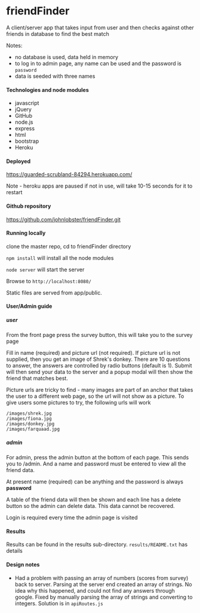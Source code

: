 # friendFinder

A client/server app that takes input from user and then checks against other friends in database to find the best match

Notes:
* no database is used, data held in memory
* to log in to admin page, any name can be used and the password is `password`
* data is seeded with three names

#### Technologies and node modules
* javascript
* jQuery
* GitHub
* node.js
* express
* html
* bootstrap
* Heroku

#### Deployed

<https://guarded-scrubland-84294.herokuapp.com/>

Note - heroku apps are paused if not in use, will take 10-15 seconds for it to restart

#### Github repository
<https://github.com/johnlobster/friendFinder.git>

#### Running locally

clone the master repo, cd to friendFinder directory

`npm install` will install all the node modules

`node server` will start the server

Browse to `http://localhost:8080/`

Static files are served from app/public.

#### User/Admin guide

##### user
From the front page press the survey button, this will take you to the survey page

Fill in name (required) and picture url (not required). If picture url is not supplied, then you get an image of Shrek's donkey. There are 10 questions to answer, 
the answers are controlled by radio buttons (default is 1). Submit will then send your data to the server and
a popup modal will then show the friend that matches best.

Picture urls are tricky to find - many images are part of an anchor that takes the user to a different web page, so the url will not show as a picture. To give users some pictures to try, the following urls will work
```
/images/shrek.jpg
/images/fiona.jpg
/images/donkey.jpg
/images/farquaad.jpg

```

##### admin
For admin, press the admin button at the bottom of each page. This sends you to /admin. And a name and password must be entered to view all the friend data. 

At present name (required) can be anything and the password is always __password__

A table of the friend data will then be shown and each line has a delete button so the admin can delete data.
This data cannot be recovered.

Login is required every time the admin page is visited

#### Results
Results can be found in the results sub-directory.
`results/README.txt` has details

#### Design notes

* Had a problem with passing an array of numbers (scores from survey) back to server. Parsing at the server end created an array of strings. No idea why this happened, and could not find any answers through google. Fixed by manually parsing the array of strings and converting to integers. Solution is in `apiRoutes.js`

